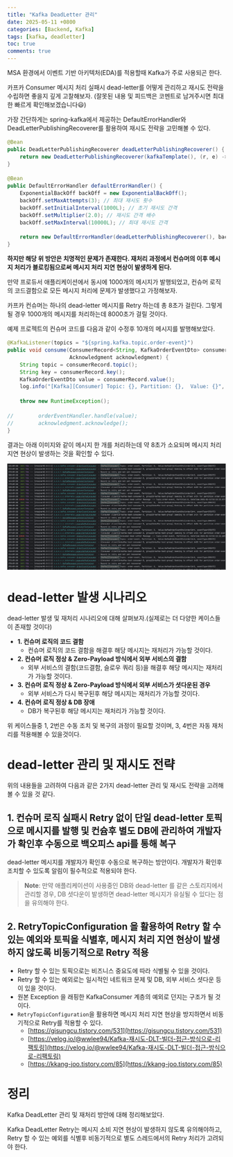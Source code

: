 ```yaml
---
title: "Kafka DeadLetter 관리"
date: 2025-05-11 +0800
categories: [Backend, Kafka]
tags: [kafka, deadletter]
toc: true
comments: true
---
```


MSA 환경에서 이벤트 기반 아키텍처(EDA)를 적용할때 Kafka가 주로 사용되곤 한다.

카프카 Consumer 메시지 처리 실패시 dead-letter를 어떻게 관리하고 재시도 전략을 수립하면 좋을지 깊게 고찰해보자.
(잘못된 내용 및 피드백은 코멘트로 남겨주시면 최대한 빠르게 확인해보겠습니다😃)


가장 간단하게는 spring-kafka에서 제공하는 DefaultErrorHandler와 DeadLetterPublishingRecoverer를 활용하여 재시도 전략을 고민해볼 수 있다.

```java
@Bean
public DeadLetterPublishingRecoverer deadLetterPublishingRecoverer() {
    return new DeadLetterPublishingRecoverer(kafkaTemplate(), (r, e) -> new TopicPartition(deadLetterTopic, 0));
}

@Bean
public DefaultErrorHandler defaultErrorHandler() {
    ExponentialBackOff backOff = new ExponentialBackOff();
    backOff.setMaxAttempts(3); // 최대 재시도 횟수
    backOff.setInitialInterval(1000L); // 초기 재시도 간격
    backOff.setMultiplier(2.0); // 재시도 간격 배수
    backOff.setMaxInterval(10000L); // 최대 재시도 간격 

    return new DefaultErrorHandler(deadLetterPublishingRecoverer(), backOff);
}
```

**하지만 해당 위 방안은 치명적인 문제가 존재한다. 재처리 과정에서 컨슈머의 이후 메시지 처리가 블로킹됨으로써 메시지 처리 지연 현상이 발생하게 된다.**

만약 프로듀서 애플리케이션에서 동시에 1000개의 메시지가 발행되었고, 컨슈머 로직의 코드결함으로 모든 메시지 처리에 문제가 발생했다고 가정해보자.

카프카 컨슈머는 하나의 dead-letter 메시지를 Retry 하는데 총 8초가 걸린다. 그렇게 될 경우 1000개의 메시지를 처리하는데 8000초가 걸릴 것이다.

예제 프로젝트의 컨슈머 코드를 다음과 같이 수정후 10개의 메시지를 발행해보았다.

```java
@KafkaListener(topics = "${spring.kafka.topic.order-event}")
public void consume(ConsumerRecord<String, KafkaOrderEventDto> consumerRecord,
                    Acknowledgment acknowledgment) {
    String topic = consumerRecord.topic();
    String key = consumerRecord.key();
    KafkaOrderEventDto value = consumerRecord.value();
    log.info("[Kafka][Consumer] Topic: {}, Partition: {},  Value: {}", topic, consumerRecord.partition(), value);

    throw new RuntimeException();

//        orderEventHandler.handle(value);
//        acknowledgment.acknowledge();
}
```

결과는 아래 이미지와 같이 메시지 한 개를 처리하는데 약 8초가 소요되며 메시지 처리 지연 현상이 발생하는 것을 확인할 수 있다.

![Image](/assets/img/posts/Backend/Kafka/Kafka_DeadLetter_메시지지연_스크린샷.png)

# dead-letter 발생 시나리오
dead-letter 발생 및 재처리 시나리오에 대해 살펴보자.(실제로는 더 다양한 케이스들이 존재할 것이다) 

- **1. 컨슈머 로직의 코드 결함**
  - 컨슈머 로직의 코드 결함을 해결후 해당 메시지는 재처리가 가능할 것이다.
- **2. 컨슈머 로직 정상 & Zero-Payload 방식에서 외부 서비스의 결함**
  - 외부 서비스의 결함(코드결함, 슬로우 쿼리 등)을 해결후 해당 메시지는 재처리가 가능할 것이다.
- **3. 컨슈머 로직 정상 & Zero-Payload 방식에서 외부 서비스가 셧다운된 경우**
  - 외부 서비스가 다시 복구된후 해당 메시지는 재처리가 가능할 것이다.
- **4. 컨슈머 로직 정상 & DB 장애**
  - DB가 복구된후 해당 메시지는 재처리가 가능할 것이다.


위 케이스들중 1, 2번은 수동 조치 및 복구의 과정이 필요할 것이며, 3, 4번은 자동 재처리를 적용해볼 수 있을것이다. 

# dead-letter 관리 및 재시도 전략
위의 내용들을 고려하여 다음과 같은 2가지 dead-letter 관리 및 재시도 전략을 고려해볼 수 있을 것 같다.

## 1. 컨슈머 로직 실패시 Retry 없이 단일 dead-letter 토픽으로 메시지를 발행 및 컨슘후 별도 DB에 관리하여 개발자가 확인후 수동으로 백오피스 api를 통해 복구
dead-letter 메시지를 개발자가 확인후 수동으로 복구하는 방안이다. 개발자가 확인후 조치할 수 있도록 알림이 필수적으로 적용되야 한다.

> **Note**: 만약 애플리케이션이 사용중인 DB와 dead-letter 를 같은 스토리지에서 관리할 경우, DB 셧다운이 발생하면 dead-letter 메시지가 유실될 수 있다는 점을 유의해야 한다.

## 2. RetryTopicConfiguration 을 활용하여 Retry 할 수 있는 예외와 토픽을 식별후, 메시지 처리 지연 현상이 발생하지 않도록 비동기적으로 Retry 적용
- Retry 할 수 있는 토픽으로는 비즈니스 중요도에 따라 식별될 수 있을 것이다.
- Retry 할 수 있는 예외로는 일시적인 네트워크 문제 및 DB, 외부 서비스 셧다운 등이 있을 것이다.
- 원본 Exception 을 래핑한 KafkaConsumer 계층의 예외로 던지는 구조가 될 것이다.
- `RetryTopicConfiguration`을 활용하면 메시지 처리 지연 현상을 방지하면서 비동기적으로 Retry를 적용할 수 있다.
  - [https://gisungcu.tistory.com/531](https://gisungcu.tistory.com/531)
  - [https://velog.io/@wwlee94/Kafka-재시도-DLT-빌더-접근-방식으로-리팩토링](https://velog.io/@wwlee94/Kafka-재시도-DLT-빌더-접근-방식으로-리팩토링)
  - [https://kkang-joo.tistory.com/85](https://kkang-joo.tistory.com/85)

# 정리
Kafka DeadLetter 관리 및 재처리 방안에 대해 정리해보았다.

Kafka DeadLetter Retry는 메시지 소비 지연 현상이 발생하지 않도록 유의해야하고, Retry 할 수 있는 예외를 식별후 비동기적으로 별도 스레드에서의 Retry 처리가 고려되야 한다.

